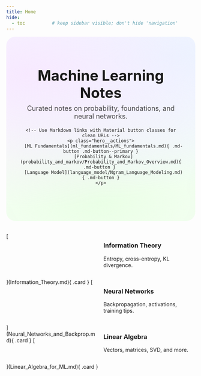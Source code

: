 ```yaml
---
title: Home
hide:
  - toc          # keep sidebar visible; don't hide 'navigation'
---
```


<style>
/* Pastel hero + cards (scoped) */
.hero {
  --bg1: #f7e9ff;  /* lavender */
  --bg2: #e6f7ff;  /* powder blue */
  --bg3: #eaffe6;  /* mint */
  background:
    radial-gradient(1200px 600px at 10% 20%, var(--bg1) 0, transparent 60%),
    radial-gradient(1200px 600px at 90% 10%, var(--bg2) 0, transparent 60%),
    radial-gradient(1200px 600px at 50% 90%, var(--bg3) 0, transparent 60%);
  border-radius: 1.5rem;
  padding: 5rem 2rem;
  margin: 0 0 2rem 0;
  text-align: center;
}
.hero__content { max-width: 900px; margin: 0 auto; }
.hero h1 { margin: 0 0 .5rem 0; font-size: clamp(2rem, 4vw, 3rem); }
.hero .subtitle { font-size: 1.125rem; opacity: .8; margin: 0 0 1.25rem 0; }
.hero__actions .md-button { margin: .25rem .4rem; }

/* Card grid */
.cards {
  display: grid;
  grid-template-columns: repeat(auto-fit, minmax(220px, 1fr));
  gap: 14px;
}
.card {
  display: block;
  background: var(--md-surface, #fff);
  border: 1px solid rgba(0,0,0,.06);
  border-radius: 16px;
  padding: 16px 16px 18px;
  text-decoration: none !important;
  color: inherit;
  box-shadow: 0 2px 10px rgba(0,0,0,.04);
  transition: transform .12s ease, box-shadow .12s ease, border-color .12s ease;
}
.card:hover {
  transform: translateY(-2px);
  box-shadow: 0 6px 18px rgba(0,0,0,.06);
  border-color: rgba(0,0,0,.12);
}
.card h3 { margin: 4px 0 6px; font-size: 1.05rem; }
</style>

<div class="hero">
  <div class="hero__content">
    <h1>Machine Learning Notes</h1>
    <p class="subtitle">Curated notes on probability, foundations, and neural networks.</p>

    <!-- Use Markdown links with Material button classes for clean URLs -->
    <p class="hero__actions">
      [ML Fundamentals](ml_fundamentals/ML_fundamentals.md){ .md-button .md-button--primary }
      [Probability & Markov](probability_and_markov/Probability_and_Markov_Overview.md){ .md-button } 
      [Language Model](language_model/Ngram_Language_Modeling.md){ .md-button }
    </p>
  </div>
</div>

<section class="cards">
  [<span><h3>Information Theory</h3><p>Entropy, cross-entropy, KL divergence.</p></span>](Information_Theory.md){ .card }
  [<span><h3>Neural Networks</h3><p>Backpropagation, activations, training tips.</p></span>](Neural_Networks_and_Backprop.md){ .card }
  [<span><h3>Linear Algebra</h3><p>Vectors, matrices, SVD, and more.</p></span>](Linear_Algebra_for_ML.md){ .card }
</section>
